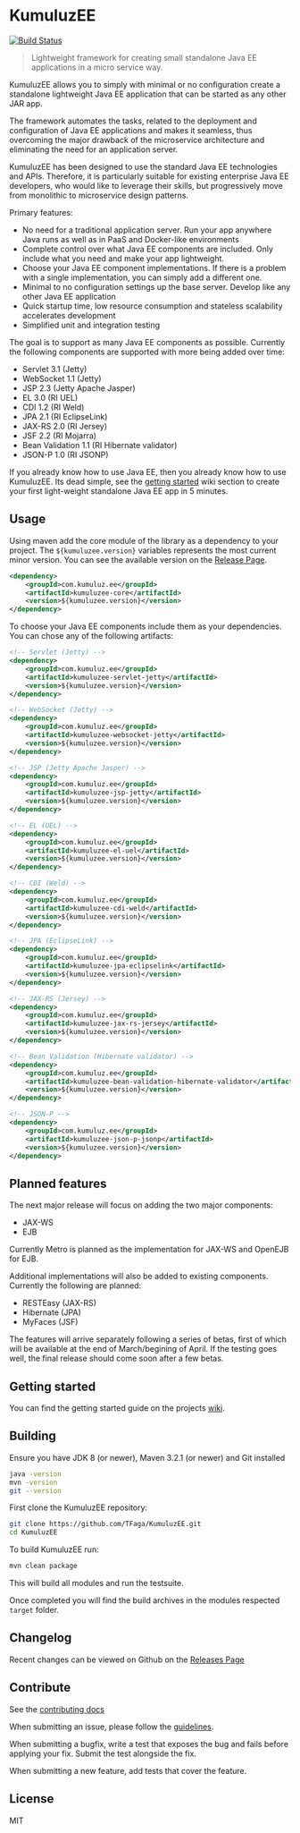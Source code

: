 # KumuluzEE
[![Build Status](https://img.shields.io/travis/TFaga/KumuluzEE/master.svg?style=flat)](https://travis-ci.org/TFaga/KumuluzEE)

> Lightweight framework for creating small standalone Java EE applications in a micro service way.

KumuluzEE allows you to simply with minimal or no configuration create a standalone lightweight Java EE application
that can be started as any other JAR app.

The framework automates the tasks, related to the deployment and configuration of Java EE applications and makes it seamless,
thus overcoming the major drawback of the microservice architecture and eliminating the need for an application server. 

KumuluzEE has been designed to use the standard Java EE technologies and APIs. 
Therefore, it is particularly suitable for existing enterprise Java EE developers,
who would like to leverage their skills, but progressively move from monolithic to microservice
design patterns.

Primary features:

- No need for a traditional application server. Run your app anywhere Java runs as well as in PaaS
and Docker-like environments
- Complete control over what Java EE components are included. Only include what you need and make
your app lightweight.
- Choose your Java EE component implementations. If there is a problem with a single implementation,
you can simply add a different one.
- Minimal to no configuration settings up the base server. Develop like any other Java EE application
- Quick startup time, low resource consumption and stateless scalability accelerates development
- Simplified unit and integration testing

The goal is to support as many Java EE components as possible. Currently the following components are
supported with more being added over time:

- Servlet 3.1 (Jetty)
- WebSocket 1.1 (Jetty)
- JSP 2.3 (Jetty Apache Jasper)
- EL 3.0 (RI UEL)
- CDI 1.2 (RI Weld)
- JPA 2.1 (RI EclipseLink)
- JAX-RS 2.0 (RI Jersey)
- JSF 2.2 (RI Mojarra)
- Bean Validation 1.1 (RI Hibernate validator)
- JSON-P 1.0 (RI JSONP)

If you already know how to use Java EE, then you already know how to use KumuluzEE. Its dead simple,
see the [getting started](https://github.com/TFaga/KumuluzEE/wiki/Getting-started) wiki section to create your first light-weight standalone
Java EE app in 5 minutes.

## Usage

Using maven add the core module of the library as a dependency to your project. The `${kumuluzee.version}`
variables represents the most current minor version. You can see the available version on the
[Release Page](https://github.com/TFaga/KumuluzEE/releases).

```xml
<dependency>
    <groupId>com.kumuluz.ee</groupId>
    <artifactId>kumuluzee-core</artifactId>
    <version>${kumuluzee.version}</version>
</dependency>
```

To choose your Java EE components include them as your dependencies. You can chose any of the
following artifacts:

```xml
<!-- Servlet (Jetty) -->
<dependency>
    <groupId>com.kumuluz.ee</groupId>
    <artifactId>kumuluzee-servlet-jetty</artifactId>
    <version>${kumuluzee.version}</version>
</dependency>

<!-- WebSocket (Jetty) -->
<dependency>
    <groupId>com.kumuluz.ee</groupId>
    <artifactId>kumuluzee-websocket-jetty</artifactId>
    <version>${kumuluzee.version}</version>
</dependency>

<!-- JSP (Jetty Apache Jasper) -->
<dependency>
    <groupId>com.kumuluz.ee</groupId>
    <artifactId>kumuluzee-jsp-jetty</artifactId>
    <version>${kumuluzee.version}</version>
</dependency>

<!-- EL (UEL) -->
<dependency>
    <groupId>com.kumuluz.ee</groupId>
    <artifactId>kumuluzee-el-uel</artifactId>
    <version>${kumuluzee.version}</version>
</dependency>

<!-- CDI (Weld) -->
<dependency>
    <groupId>com.kumuluz.ee</groupId>
    <artifactId>kumuluzee-cdi-weld</artifactId>
    <version>${kumuluzee.version}</version>
</dependency>

<!-- JPA (EclipseLink) -->
<dependency>
    <groupId>com.kumuluz.ee</groupId>
    <artifactId>kumuluzee-jpa-eclipselink</artifactId>
    <version>${kumuluzee.version}</version>
</dependency>

<!-- JAX-RS (Jersey) -->
<dependency>
    <groupId>com.kumuluz.ee</groupId>
    <artifactId>kumuluzee-jax-rs-jersey</artifactId>
    <version>${kumuluzee.version}</version>
</dependency>

<!-- Bean Validation (Hibernate validator) -->
<dependency>
    <groupId>com.kumuluz.ee</groupId>
    <artifactId>kumuluzee-bean-validation-hibernate-validator</artifactId>
    <version>${kumuluzee.version}</version>
</dependency>

<!-- JSON-P -->
<dependency>
    <groupId>com.kumuluz.ee</groupId>
    <artifactId>kumuluzee-json-p-jsonp</artifactId>
    <version>${kumuluzee.version}</version>
</dependency>
```

## Planned features

The next major release will focus on adding the two major components: 

- JAX-WS
- EJB
 
Currently Metro is planned as the implementation for JAX-WS and OpenEJB for EJB.

Additional implementations will also be added to existing components. Currently the following are planned:

- RESTEasy (JAX-RS)
- Hibernate (JPA)
- MyFaces (JSF)

The features will arrive separately following a series of betas, first of which will be available at the end of March/begining of April.
If the testing goes well, the final release should come soon after a few betas.

## Getting started

You can find the getting started guide on the projects [wiki](https://github.com/TFaga/KumuluzEE/wiki/Getting-started).

## Building

Ensure you have JDK 8 (or newer), Maven 3.2.1 (or newer) and Git installed

```bash
java -version
mvn -version
git --version
```

First clone the KumuluzEE repository:

```bash
git clone https://github.com/TFaga/KumuluzEE.git
cd KumuluzEE
```
    
To build KumuluzEE run:

```bash
mvn clean package
```

This will build all modules and run the testsuite. 
    
Once completed you will find the build archives in the modules respected `target` folder.

## Changelog

Recent changes can be viewed on Github on the [Releases Page](https://github.com/TFaga/KumuluzEE/releases)

## Contribute

See the [contributing docs](https://github.com/TFaga/KumuluzEE/blob/master/CONTRIBUTING.md)

When submitting an issue, please follow the [guidelines](https://github.com/TFaga/KumuluzEE/blob/master/CONTRIBUTING.md#bugs).

When submitting a bugfix, write a test that exposes the bug and fails before applying your fix. Submit the test alongside the fix.

When submitting a new feature, add tests that cover the feature.

## License

MIT
